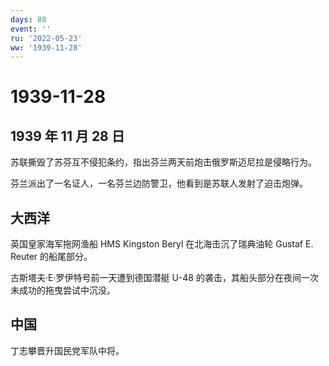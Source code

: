 ```yaml
---
days: 88
event: ''
ru: '2022-05-23'
ww: '1939-11-28'
---
```


# 1939-11-28

## 1939 年 11 月 28 日

苏联撕毁了苏芬互不侵犯条约，指出芬兰两天前炮击俄罗斯迈尼拉是侵略行为。

芬兰派出了一名证人，一名芬兰边防警卫，他看到是苏联人发射了迫击炮弹。

## 大西洋

英国皇家海军拖网渔船 HMS Kingston Beryl 在北海击沉了瑞典油轮 Gustaf E.
Reuter 的船尾部分。

古斯塔夫·E·罗伊特号前一天遭到德国潜艇 U-48
的袭击，其船头部分在夜间一次未成功的拖曳尝试中沉没。

## 中国

丁志攀晋升国民党军队中将。